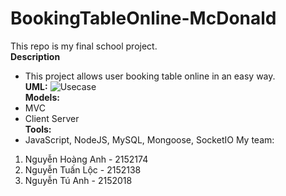 # BookingTableOnline-McDonald
This repo is my final school project.  
**Description**
 - This project allows user booking table online in an easy way.  
 **UML:**
 ![Usecase](https://i.imgur.com/uX8OzvX.png)  
 **Models:**
 - MVC
 - Client Server  
 **Tools:**  
 - JavaScript, NodeJS, MySQL, Mongoose, SocketIO
My team:
1. Nguyễn Hoàng Anh - 2152174
2. Nguyễn Tuấn Lộc  - 2152138
3. Nguyễn Tú Anh    - 2152018
